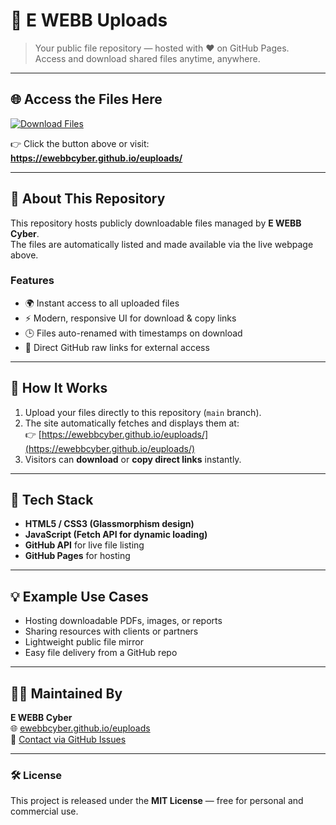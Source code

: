 # 📁 E WEBB Uploads

> Your public file repository — hosted with ❤️ on GitHub Pages.  
> Access and download shared files anytime, anywhere.

---

## 🌐 **Access the Files Here**

[![Download Files](https://img.shields.io/badge/🔗_Visit_EWEBB_Uploads-2563eb?style=for-the-badge&logo=google-chrome&logoColor=white)](https://ewebbcyber.github.io/euploads/)

👉 Click the button above or visit:  
**https://ewebbcyber.github.io/euploads/**

---

## 🧰 **About This Repository**

This repository hosts publicly downloadable files managed by **E WEBB Cyber**.  
The files are automatically listed and made available via the live webpage above.

### Features
- 🌍 Instant access to all uploaded files  
- ⚡ Modern, responsive UI for download & copy links  
- 🕒 Files auto-renamed with timestamps on download  
- 🔗 Direct GitHub raw links for external access

---

## 🚀 **How It Works**

1. Upload your files directly to this repository (`main` branch).  
2. The site automatically fetches and displays them at:  
   👉 [https://ewebbcyber.github.io/euploads/](https://ewebbcyber.github.io/euploads/)  
3. Visitors can **download** or **copy direct links** instantly.

---

## 🧩 **Tech Stack**

- **HTML5 / CSS3 (Glassmorphism design)**
- **JavaScript (Fetch API for dynamic loading)**
- **GitHub API** for live file listing
- **GitHub Pages** for hosting

---

## 💡 **Example Use Cases**

- Hosting downloadable PDFs, images, or reports  
- Sharing resources with clients or partners  
- Lightweight public file mirror  
- Easy file delivery from a GitHub repo

---

## 👨‍💻 **Maintained By**

**E WEBB Cyber**  
🌐 [ewebbcyber.github.io/euploads](https://ewebbcyber.github.io/euploads/)  
📧 [Contact via GitHub Issues](https://github.com/ewebbcyber/euploads/issues)

---

### 🛠️ License
This project is released under the **MIT License** — free for personal and commercial use.

